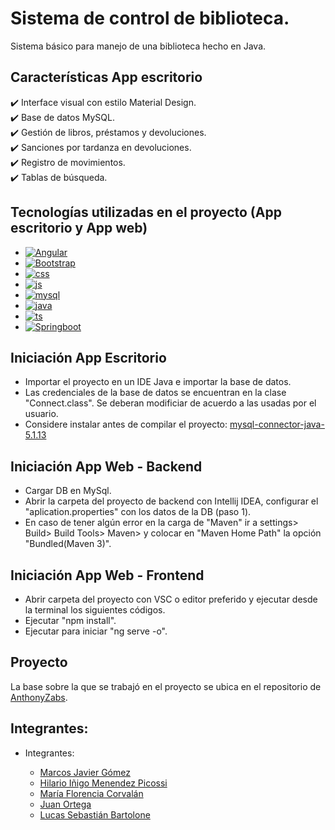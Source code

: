 # Sistema de control de biblioteca. 

Sistema básico para manejo de una biblioteca hecho en Java. 

## Características App escritorio
✔️ Interface visual con estilo Material Design.\
✔️ Base de datos MySQL.\
✔️ Gestión de libros, préstamos y devoluciones.\
✔️ Sanciones por tardanza en devoluciones.\
✔️ Registro de movimientos.\
✔️ Tablas de búsqueda.

## Tecnologías utilizadas en el proyecto (App escritorio y App web)
* [![Angular][Angular.io]][Angular-url]
* [![Bootstrap][Bootstrap.com]][Bootstrap-url]
* [![css][css.com]][css-url]
* [![js][js.com]][js-url]
* [![mysql][mysql.com]][mysql-url]
* [![java][java.com]][java-url]
* [![ts][ts.com]][ts-url]
* [![Springboot][Springboot.io]][Springboot-url]

## Iniciación App Escritorio

- Importar el proyecto en un IDE Java e importar la base de datos.
- Las credenciales de la base de datos se encuentran en la clase "Connect.class". Se deberan modificiar de acuerdo a las usadas por el usuario.
- Considere instalar antes de compilar el proyecto: [mysql-connector-java-5.1.13](http://www.java2s.com/Code/JarDownload/mysql/mysql-connector-java-5.1.13.jar.zip)

## Iniciación App Web - Backend

- Cargar DB en MySql.
- Abrir la carpeta del proyecto de backend con Intellij IDEA, configurar el "aplication.properties" con los datos de la DB (paso 1).
- En caso de tener algún error en la carga de "Maven" ir a settings> Build> Build Tools> Maven> y colocar en "Maven Home Path" la opción "Bundled(Maven 3)".

## Iniciación App Web - Frontend

- Abrir carpeta del proyecto con VSC o editor preferido y ejecutar desde la terminal los siguientes códigos.
- Ejecutar "npm install".
- Ejecutar para iniciar "ng serve -o".

## Proyecto

La base sobre la que se trabajó en el proyecto se ubica en el repositorio de [AnthonyZabs].

## Integrantes:

*   Integrantes:

     *  [Marcos Javier Gómez]
     *  [Hilario Iñigo Menendez Picossi]
     *  [María Florencia Corvalán]
     *  [Juan Ortega]
     *  [Lucas Sebastián Bartolone]

<!-- Links -->

[Angular.io]: https://img.shields.io/badge/Angular-DD0031?style=for-the-badge&logo=angular&logoColor=white
[Angular-url]: https://angular.io/
[Bootstrap.com]: https://img.shields.io/badge/Bootstrap-563D7C?style=for-the-badge&logo=bootstrap&logoColor=white
[Bootstrap-url]: https://getbootstrap.com
[css.com]: https://img.shields.io/badge/CSS-black?style=for-the-badge&logo=CSS3&logoColor=red
[css-url]: https://www.w3schools.com/css/
[js.com]: https://img.shields.io/badge/Javascript-F7DF1E?style=for-the-badge&logo=javascript&logoColor=black
[js-url]: https://www.javascript.com/
[mysql.com]: https://img.shields.io/badge/MySQL-blue?style=for-the-badge&logo=MySQL&logoColor=FFF
[mysql-url]: https://www.mysql.com/
[java.com]: https://img.shields.io/badge/JAVA-F7DF1E?style=for-the-badge&logo=java&logoColor=black
[java-url]: https://www.java.com/
[ts.com]: https://img.shields.io/badge/Typescript-3178C6?style=for-the-badge&logo=typescript&logoColor=white
[ts-url]: https://www.typescriptlang.org/
[Springboot.io]: https://img.shields.io/badge/Springboot-6DB33F?style=for-the-badge&logo=springboot&logoColor=black
[Springboot-url]: https://spring.io/

[AnthonyZabs]: https://github.com/AnthonyZabs/ITPLibrary

[Marcos Javier Gómez]: https://github.com/wesborland-github
[Hilario Iñigo Menendez Picossi]: https://github.com/hpicossi
[María Florencia Corvalán]: https://github.com/FlorenciaCorvalan
[Juan Ortega]: https://github.com/Full-Juan-Ortega
[Lucas Sebastián Bartolone]: https://github.com/LucasBartolone
